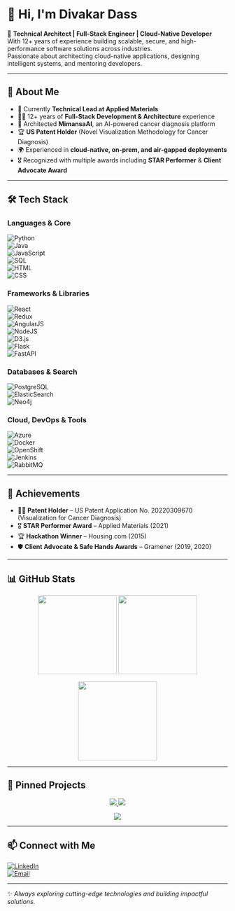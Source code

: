 # 👋 Hi, I'm Divakar Dass  

🚀 **Technical Architect | Full-Stack Engineer | Cloud-Native Developer**  
With 12+ years of experience building scalable, secure, and high-performance software solutions across industries.  
Passionate about architecting cloud-native applications, designing intelligent systems, and mentoring developers.  

---

## 🌟 About Me  
- 💼 Currently **Technical Lead at Applied Materials**  
- 🧑‍💻 12+ years of **Full-Stack Development & Architecture** experience  
- 🧪 Architected **MimansaAI**, an AI-powered cancer diagnosis platform  
- 🏆 **US Patent Holder** (Novel Visualization Methodology for Cancer Diagnosis)  
- 🌍 Experienced in **cloud-native, on-prem, and air-gapped deployments**  
- 🎖️ Recognized with multiple awards including **STAR Performer** & **Client Advocate Award**  

---

## 🛠️ Tech Stack  

### Languages & Core
![Python](https://cdn.jsdelivr.net/gh/devicons/devicon/icons/python/python-original.svg)  
![Java](https://cdn.jsdelivr.net/gh/devicons/devicon/icons/java/java-original.svg)  
![JavaScript](https://cdn.jsdelivr.net/gh/devicons/devicon/icons/javascript/javascript-original.svg)  
![SQL](https://cdn.jsdelivr.net/gh/devicons/devicon/icons/mysql/mysql-original.svg)  
![HTML](https://cdn.jsdelivr.net/gh/devicons/devicon/icons/html5/html5-original.svg)  
![CSS](https://cdn.jsdelivr.net/gh/devicons/devicon/icons/css3/css3-original.svg)  

### Frameworks & Libraries  
![React](https://cdn.jsdelivr.net/gh/devicons/devicon/icons/react/react-original.svg)  
![Redux](https://cdn.jsdelivr.net/gh/devicons/devicon/icons/redux/redux-original.svg)  
![AngularJS](https://cdn.jsdelivr.net/gh/devicons/devicon/icons/angularjs/angularjs-original.svg)  
![NodeJS](https://cdn.jsdelivr.net/gh/devicons/devicon/icons/nodejs/nodejs-original.svg)  
![D3.js](https://cdn.jsdelivr.net/gh/devicons/devicon/icons/d3js/d3js-original.svg)  
![Flask](https://cdn.jsdelivr.net/gh/devicons/devicon/icons/flask/flask-original.svg)  
![FastAPI](https://img.shields.io/badge/FastAPI-009688?style=for-the-badge&logo=fastapi&logoColor=white)  

### Databases & Search  
![PostgreSQL](https://cdn.jsdelivr.net/gh/devicons/devicon/icons/postgresql/postgresql-original.svg)  
![ElasticSearch](https://cdn.jsdelivr.net/gh/devicons/devicon/icons/elasticsearch/elasticsearch-original.svg)  
![Neo4j](https://img.shields.io/badge/Neo4j-018bff?style=for-the-badge&logo=neo4j&logoColor=white)  

### Cloud, DevOps & Tools  
![Azure](https://cdn.jsdelivr.net/gh/devicons/devicon/icons/azure/azure-original.svg)  
![Docker](https://cdn.jsdelivr.net/gh/devicons/devicon/icons/docker/docker-original.svg)  
![OpenShift](https://img.shields.io/badge/OpenShift-EE0000?style=for-the-badge&logo=redhatopenshift&logoColor=white)  
![Jenkins](https://cdn.jsdelivr.net/gh/devicons/devicon/icons/jenkins/jenkins-original.svg)  
![RabbitMQ](https://img.shields.io/badge/RabbitMQ-FF6600?style=for-the-badge&logo=rabbitmq&logoColor=white)  

---

## 🏅 Achievements  
- 🧑‍🔬 **Patent Holder** – US Patent Application No. 20220309670 (Visualization for Cancer Diagnosis)  
- 🎖️ **STAR Performer Award** – Applied Materials (2021)  
- 🏆 **Hackathon Winner** – Housing.com (2015)  
- 🛡️ **Client Advocate & Safe Hands Awards** – Gramener (2019, 2020)  

---

## 📊 GitHub Stats  

<p align="center">
  <img src="https://github-readme-stats.vercel.app/api?username=divakardass&show_icons=true&theme=tokyonight" height="180px"/>
  <img src="https://github-readme-stats.vercel.app/api/top-langs/?username=divakardass&layout=compact&theme=tokyonight" height="180px"/>
</p>

<p align="center">
  <img src="https://streak-stats.demolab.com?user=divakardass&theme=tokyonight&hide_border=true" height="180px"/>
</p>

---

## 📌 Pinned Projects  

<p align="center">
  <a href="https://github.com/divakardass/project1">
    <img src="https://github-readme-stats.vercel.app/api/pin/?username=divakardass&repo=project1&theme=tokyonight" />
  </a>
  <a href="https://github.com/divakardass/project2">
    <img src="https://github-readme-stats.vercel.app/api/pin/?username=divakardass&repo=project2&theme=tokyonight" />
  </a>
</p>

<p align="center">
  <a href="https://github.com/divakardass/project3">
    <img src="https://github-readme-stats.vercel.app/api/pin/?username=divakardass&repo=project3&theme=tokyonight" />
  </a>
</p>

---

## 📫 Connect with Me  
[![LinkedIn](https://img.shields.io/badge/LinkedIn-0A66C2?style=for-the-badge&logo=linkedin&logoColor=white)](https://linkedin.com/in/divakardass)  
[![Email](https://img.shields.io/badge/Email-divakardass%40yahoo.com-red?style=for-the-badge&logo=gmail&logoColor=white)](mailto:divakardass@yahoo.com)  

---
✨ _Always exploring cutting-edge technologies and building impactful solutions._  
